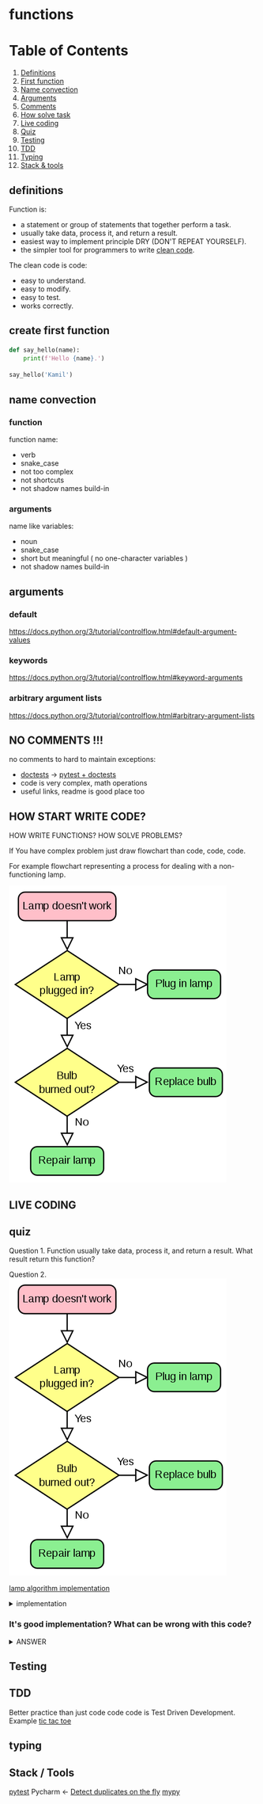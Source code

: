 # functions
# Table of Contents

1. [Definitions](#definitions)
2. [First function](#create-first-function)
3. [Name convection](#name-convection)
4. [Arguments](#arguments)
5. [Comments](#no-comments-)
6. [How solve task](#how-start-write-code)
7. [Live coding](#live-coding)
8. [Quiz](#quiz)
9. [Testing](#testing)
10. [TDD](#tdd)
11. [Typing](#typing)
12. [Stack & tools](#stack--tools)


## definitions 
Function is:
* a statement or group of statements that together perform a task.
* usually take data, process it, and return a result.  
* easiest way to implement principle DRY (DON'T REPEAT YOURSELF).
* the simpler tool for programmers to write [clean code](https://www.amazon.com/Clean-Code-Handbook-Software-Craftsmanship/dp/0132350882).

The clean code is code:
* easy to understand.
* easy to modify.
* easy to test.
* works correctly.

## create first function
```python
def say_hello(name):
    print(f'Hello {name}.')

say_hello('Kamil')
```

## name convection
### function
function name:
* verb 
* snake_case
* not too complex
* not shortcuts
* not shadow names build-in

### arguments
name like variables: 
* noun
* snake_case
* short but meaningful ( no one-character variables )
* not shadow names build-in

## arguments
### default
https://docs.python.org/3/tutorial/controlflow.html#default-argument-values
### keywords
https://docs.python.org/3/tutorial/controlflow.html#keyword-arguments
### arbitrary argument lists
https://docs.python.org/3/tutorial/controlflow.html#arbitrary-argument-lists

## NO COMMENTS !!!
no comments to hard to maintain 
exceptions: 
* [doctests](https://docs.python.org/3/library/doctest.html) -> [pytest + doctests](https://docs.pytest.org/en/stable/doctest.html)
* code is very complex, math operations
* useful links, readme is good place too

## HOW START WRITE CODE?
HOW WRITE FUNCTIONS? 
HOW SOLVE PROBLEMS? 

If You have complex problem just draw flowchart than code, code, code.

For example flowchart representing a process for dealing with a non-functioning lamp.

![Alt text](./images/flowchart.png?raw=true "Title")

## LIVE CODING     

## quiz 

Question 1.
Function usually take data, process it, and return a result.
What result return this function? 

Question 2.
![Alt text](./images/flowchart.png?raw=true "Title")

[lamp algorithm implementation](lamp.py)
<details><summary>implementation</summary>
<p>

```python
def is_plugged_in():
    pass


def plug():
    pass


def is_bulb_burned_out():
    pass


def replace_bulb():
    pass


def repair():
    pass


if is_plugged_in():
    plug()
else:
    if is_bulb_burned_out():
        replace_bulb()
    else:
        repair()
```
</p>
</details>

### It's good implementation? What can be wrong with this code?

<details><summary>ANSWER</summary>
<p>
Tooo much functions, maybe something is trivial and not need functions, maybe not need test 
</p>
</details>

## Testing

## TDD
Better practice than just code code code is Test Driven Development.
Example [tic tac toe](https://github.com/KuligKamil/tic-tac-toe/tree/engine)

## typing

## Stack / Tools
[pytest](https://docs.pytest.org/en/stable/)
Pycharm <- [Detect duplicates on the fly](https://www.jetbrains.com/help/pycharm/analyzing-duplicates.html#detect-duplicates)
[mypy](https://mypy.readthedocs.io/en/stable/) 